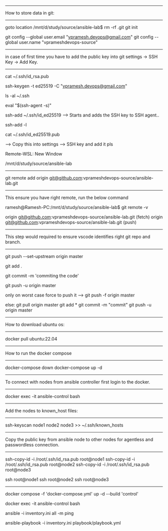 *********************************************************************************************************
How to store data in git:
*********************************************************************************************************
goto location /mnt/d/study/source/ansible-lab$
rm -rf .git
git init

git config --global user.email "vpramesh.devops@gmail.com"
git config --global user.name "vprameshdevops-source"

********************************************************************************************************* 
in case of first time you have to add the public key into git settings -> SSH Key -> Add Key.
*********************************************************************************************************
cat ~/.ssh/id_rsa.pub

ssh-keygen -t ed25519 -C "vpramesh.devops@gmail.com"

ls -al ~/.ssh

eval "$(ssh-agent -s)"

ssh-add ~/.ssh/id_ed25519  --> Starts and adds the SSH key to SSH agent..

ssh-add -l  

cat ~/.ssh/id_ed25519.pub

--> Copy this into settings --> SSH key and add it pls

Remote-WSL: New Window

/mnt/d/study/source/ansible-lab

********************************************************************************************************* 
git remote add origin git@github.com:vprameshdevops-source/ansible-lab.git
*********************************************************************************************************

This ensure you have right remote, run the below command

ramesh@Ramesh-PC:/mnt/d/study/source/ansible-lab$ git remote -v

origin  git@github.com:vprameshdevops-source/ansible-lab.git (fetch)
origin  git@github.com:vprameshdevops-source/ansible-lab.git (push)

********************************************************************************************************* 
This step would required to ensure vscode identifies right git repo and branch.
********************************************************************************************************* 
git push --set-upstream origin master

git add .

git commit -m 'commiting the code'

git push -u origin master

only on worst case force to push it --> git push -f origin master

else: 
git pull origin master
git add *
git commit -m "commit"
git push -u origin master

********************************************************************************************************* 
How to download ubuntu os:
********************************************************************************************************* 
docker pull ubuntu:22.04

********************************************************************************************************* 
How to run the docker compose 
*********************************************************************************************************
docker-compose down
docker-compose up -d

********************************************************************************************************* 
To connect with nodes from ansible controller first login to the docker.
*********************************************************************************************************

docker exec -it ansible-control bash

*********************************************************************************************************
Add the nodes to known_host files:
*********************************************************************************************************

ssh-keyscan node1 node2 node3 >> ~/.ssh/known_hosts

*********************************************************************************************************
Copy the public key from ansible node to other nodes for agentless and passwordless connection.
*********************************************************************************************************

ssh-copy-id -i /root/.ssh/id_rsa.pub root@node1
ssh-copy-id -i /root/.ssh/id_rsa.pub root@node2
ssh-copy-id -i /root/.ssh/id_rsa.pub root@node3

ssh root@node1
ssh root@node2
ssh root@node3

*********************************************************************************************************

docker compose -f 'docker-compose.yml' up -d --build 'control'

docker exec -it ansible-control bash

ansible -i inventory.ini all -m ping

ansible-playbook -i inventory.ini playbook/playbook.yml